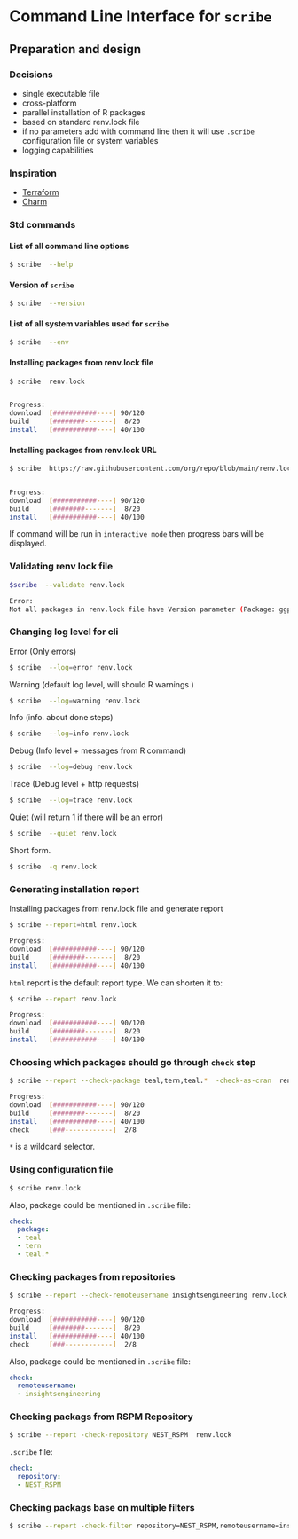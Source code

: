 # Command Line Interface for `scribe`

## Preparation and design

### Decisions

* single executable file
* cross-platform
* parallel installation of R packages
* based on standard renv.lock file
* if no parameters add with command line then it will use `.scribe` configuration file or system variables
* logging capabilities

### Inspiration

* [Terraform](https://github.com/hashicorp/terraform)
* [Charm](https://github.com/charmbracelet)

### Std commands

#### List of all command line options

```bash
$ scribe  --help
```

#### Version of `scribe`

```bash
$ scribe  --version
```

#### List of all system variables used for `scribe`

```bash
$ scribe  --env
```

#### Installing packages from renv.lock file

```bash
$ scribe  renv.lock


Progress:
download  [###########----] 90/120
build     [########-------]  8/20
install   [###########----] 40/100
```

#### Installing packages from renv.lock URL

```bash
$ scribe  https://raw.githubusercontent.com/org/repo/blob/main/renv.lock


Progress:
download  [###########----] 90/120
build     [########-------]  8/20
install   [###########----] 40/100
```

If command will be run in `interactive mode` then progress bars will be displayed.

### Validating renv lock file

```bash
$scribe  --validate renv.lock

Error:
Not all packages in renv.lock file have Version parameter (Package: ggplot2).
```

### Changing log level for cli


Error (Only errors)
```bash
$ scribe  --log=error renv.lock
```

Warning (default log level, will should R warnings )

```bash
$ scribe  --log=warning renv.lock
```

Info (info. about done steps)

```bash
$ scribe  --log=info renv.lock
```

Debug (Info level + messages from R command)

```bash
$ scribe  --log=debug renv.lock
```

Trace (Debug level + http requests)

```bash
$ scribe  --log=trace renv.lock
```

Quiet (will return 1 if there will be an error)

```bash
$ scribe  --quiet renv.lock
```

Short form.

```bash
$ scribe  -q renv.lock
```

### Generating installation report

Installing packages from renv.lock file and generate report

```bash
$ scribe --report=html renv.lock

Progress:
download  [###########----] 90/120
build     [########-------]  8/20
install   [###########----] 40/100
```

`html` report is the default report type. We can shorten it to:

```bash
$ scribe --report renv.lock

Progress:
download  [###########----] 90/120
build     [########-------]  8/20
install   [###########----] 40/100
```

### Choosing which packages should go through `check` step

```bash
$ scribe --report --check-package teal,tern,teal.*  -check-as-cran  renv.lock

Progress:
download  [###########----] 90/120
build     [########-------]  8/20
install   [###########----] 40/100
check     [###------------]  2/8
```

`*` is a wildcard selector.

### Using configuration file

```bash
$ scribe renv.lock
```

Also, package could be mentioned in `.scribe` file:

```yaml
check:
  package:
  - teal
  - tern
  - teal.*
```

### Checking packages from repositories

```bash
$ scribe --report --check-remoteusername insightsengineering renv.lock

Progress:
download  [###########----] 90/120
build     [########-------]  8/20
install   [###########----] 40/100
check     [###------------]  2/8
```

Also, package could be mentioned in `.scribe` file:

```yaml
check:
  remoteusername:
  - insightsengineering
```

### Checking packags from RSPM Repository

```bash
$ scribe --report -check-repository NEST_RSPM  renv.lock
```

`.scribe` file:

```yaml
check:
  repository:
  - NEST_RSPM
```

### Checking packags base on multiple filters

```bash
$ scribe --report -check-filter repository=NEST_RSPM,remoteusername=insightsengineering  renv.lock
```

